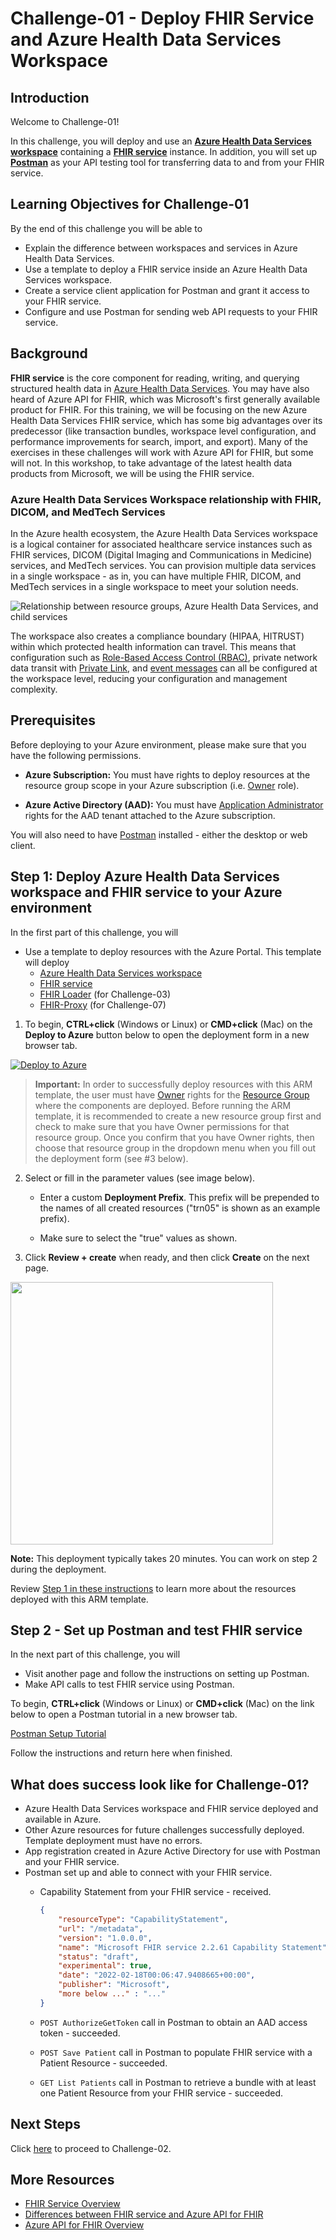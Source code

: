 # Challenge-01 - Deploy FHIR Service and Azure Health Data Services Workspace

## Introduction

Welcome to Challenge-01!

In this challenge, you will deploy and use an **[Azure Health Data Services workspace](https://docs.microsoft.com/azure/healthcare-apis/workspace-overview)** containing a **[FHIR service](https://docs.microsoft.com/azure/healthcare-apis/fhir/overview)** instance. In addition, you will set up **[Postman](https://www.postman.com/)** as your API testing tool for transferring data to and from your FHIR service.

## Learning Objectives for Challenge-01

By the end of this challenge you will be able to

+ Explain the difference between workspaces and services in Azure Health Data Services.
+ Use a template to deploy a FHIR service inside an Azure Health Data Services workspace.
+ Create a service client application for Postman and grant it access to your FHIR service.
+ Configure and use Postman for sending web API requests to your FHIR service.

## Background

**FHIR service** is the core component for reading, writing, and querying structured health data in [Azure Health Data Services](https://docs.microsoft.com/azure/healthcare-apis/healthcare-apis-overview). You may have also heard of Azure API for FHIR, which was Microsoft's first generally available product for FHIR. For this training, we will be focusing on the new Azure Health Data Services FHIR service, which has some big advantages over its predecessor (like transaction bundles, workspace level configuration, and performance improvements for search, import, and export). Many of the exercises in these challenges will work with Azure API for FHIR, but some will not. In this workshop, to take advantage of the latest health data products from Microsoft, we will be using the FHIR service.

### Azure Health Data Services Workspace relationship with FHIR, DICOM, and MedTech Services

In the Azure health ecosystem, the Azure Health Data Services workspace is a logical container for associated healthcare service instances such as FHIR services, DICOM (Digital Imaging and Communications in Medicine) services, and MedTech services. You can provision multiple data services in a single workspace - as in, you can have multiple FHIR, DICOM, and MedTech services in a single workspace to meet your solution needs.

![Relationship between resource groups, Azure Health Data Services, and child services](./media/azure-health-data-services-workspace-overview.png)

The workspace also creates a compliance boundary (HIPAA, HITRUST) within which protected health information can travel. This means that configuration such as [Role-Based Access Control (RBAC)](https://docs.microsoft.com/azure/healthcare-apis/configure-azure-rbac), private network data transit with [Private Link](https://docs.microsoft.com/azure/healthcare-apis/healthcare-apis-configure-private-link), and [event messages](https://docs.microsoft.com/azure/healthcare-apis/events/events-deploy-portal) can all be configured at the workspace level, reducing your configuration and management complexity.

## Prerequisites

Before deploying to your Azure environment, please make sure that you have the following permissions.

+ **Azure Subscription:** You must have rights to deploy resources at the resource group scope in your Azure subscription (i.e. [Owner](https://docs.microsoft.com/azure/role-based-access-control/built-in-roles#owner) role).

+ **Azure Active Directory (AAD):** You must have [Application Administrator](https://docs.microsoft.com/azure/active-directory/roles/permissions-reference#application-administrator) rights for the AAD tenant attached to the Azure subscription.

You will also need to have [Postman](https://www.getpostman.com/) installed - either the desktop or web client.

## Step 1: Deploy Azure Health Data Services workspace and FHIR service to your Azure environment

In the first part of this challenge, you will

+ Use a template to deploy resources with the Azure Portal. This template will deploy
  + [Azure Health Data Services workspace](https://docs.microsoft.com/azure/healthcare-apis/workspace-overview)
  + [FHIR service](https://docs.microsoft.com/azure/healthcare-apis/fhir/overview)
  + [FHIR Loader](https://github.com/microsoft/fhir-loader) (for Challenge-03)
  + [FHIR-Proxy](https://github.com/microsoft/fhir-proxy) (for Challenge-07)

1. To begin, **CTRL+click** (Windows or Linux) or **CMD+click** (Mac) on the **Deploy to Azure** button below to open the deployment form in a new browser tab.

[![Deploy to Azure](https://aka.ms/deploytoazurebutton)](https://portal.azure.com/#create/Microsoft.Template/uri/https%3A%2F%2Fraw.githubusercontent.com%2Fmicrosoft%2Fazure-health-data-services-workshop%2Fmain%2Fresources%2Fdeploy%2Fdeployfhirtrain.json)

> __Important:__ In order to successfully deploy resources with this ARM template, the user must have [Owner](https://docs.microsoft.com/azure/role-based-access-control/built-in-roles#owner) rights for the [Resource Group](https://docs.microsoft.com/azure/azure-resource-manager/management/manage-resource-groups-portal) where the components are deployed. Before running the ARM template, it is recommended to create a new resource group first and check to make sure that you have Owner permissions for that resource group. Once you confirm that you have Owner rights, then choose that resource group in the dropdown menu when you fill out the deployment form (see #3 below).

2. Select or fill in the parameter values (see image below).

    + Enter a custom **Deployment Prefix**. This prefix will be prepended to the names of all created resources ("trn05" is shown as an example prefix).

    + Make sure to select the "true" values as shown.

3. Click **Review + create** when ready, and then click **Create** on the next page. 

<img src="../resources/docs/images/ARM_template_config2.png" height="420"> 

**Note:** This deployment typically takes 20 minutes. You can work on step 2 during the deployment.

Review [Step 1 in these instructions](../resources/docs/FHIR-Starter_ARM_template_README.md#step-1---initial-deployment) to learn more about the resources deployed with this ARM template.

## Step 2 - Set up Postman and test FHIR service

In the next part of this challenge, you will

+ Visit another page and follow the instructions on setting up Postman.
+ Make API calls to test FHIR service using Postman.

To begin, **CTRL+click** (Windows or Linux) or **CMD+click** (Mac) on the link below to open a Postman tutorial in a new browser tab.

[Postman Setup Tutorial](../resources/docs/Postman_FHIR_service_README.md)

Follow the instructions and return here when finished.

## What does success look like for Challenge-01?

+ Azure Health Data Services workspace and FHIR service deployed and available in Azure.
+ Other Azure resources for future challenges successfully deployed. Template deployment must have no errors.
+ App registration created in Azure Active Directory for use with Postman and your FHIR service.
+ Postman set up and able to connect with your FHIR service.
  + Capability Statement from your FHIR service - received.

    ```json
    {
        "resourceType": "CapabilityStatement",
        "url": "/metadata",
        "version": "1.0.0.0",
        "name": "Microsoft FHIR service 2.2.61 Capability Statement",
        "status": "draft",
        "experimental": true,
        "date": "2022-02-18T00:06:47.9408665+00:00",
        "publisher": "Microsoft",
        "more below ..." : "..."
    }
    ```

  + `POST AuthorizeGetToken` call in Postman to obtain an AAD access token - succeeded.
  + `POST Save Patient` call in Postman to populate FHIR service with a Patient Resource - succeeded.
  + `GET List Patients` call in Postman to retrieve a bundle with at least one Patient Resource from your FHIR service - succeeded.

## Next Steps

Click [here](<../Challenge-02 - Convert HL7v2 and C-CDA to FHIR/Readme.md>) to proceed to Challenge-02.

## More Resources

+ [FHIR Service Overview](https://docs.microsoft.com/azure/healthcare-apis/fhir/overview)
+ [Differences between FHIR service and Azure API for FHIR](https://docs.microsoft.com/azure/healthcare-apis/fhir/fhir-faq#what-is-the-difference-between-azure-api-for-fhir-and-the-fhir-service-in-the-azure-health-data-services)
+ [Azure API for FHIR Overview](https://docs.microsoft.com/azure/healthcare-apis/azure-api-for-fhir/overview)
